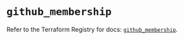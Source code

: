 # `github_membership`

Refer to the Terraform Registry for docs: [`github_membership`](https://registry.terraform.io/providers/integrations/github/6.0.1/docs/resources/membership).
